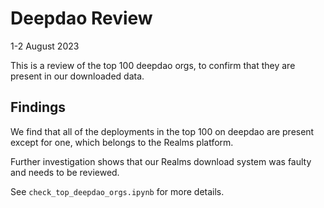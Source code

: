 # Deepdao Review
1-2 August 2023

This is a review of the top 100 deepdao orgs, to confirm that they are
present in our downloaded data.

## Findings

We find that all of the deployments in the top 100 on deepdao are present
except for one, which belongs to the Realms platform.

Further investigation shows that our Realms download system was faulty and
needs to be reviewed.

See `check_top_deepdao_orgs.ipynb` for more details.